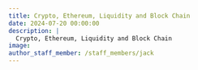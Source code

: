 ```yaml
---
title: Crypto, Ethereum, Liquidity and Block Chain
date: 2024-07-20 00:00:00
description: |
  Crypto, Ethereum, Liquidity and Block Chain
image:
author_staff_member: /staff_members/jack
---
```

